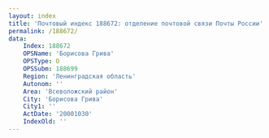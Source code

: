 ```yaml
---
layout: index
title: 'Почтовый индекс 188672: отделение почтовой связи Почты России'
permalink: /188672/
data:
    Index: 188672
    OPSName: 'Борисова Грива'
    OPSType: О
    OPSSubm: 188699
    Region: 'Ленинградская область'
    Autonom: ''
    Area: 'Всеволожский район'
    City: 'Борисова Грива'
    City1: ''
    ActDate: '20001030'
    IndexOld: ''
---
```

